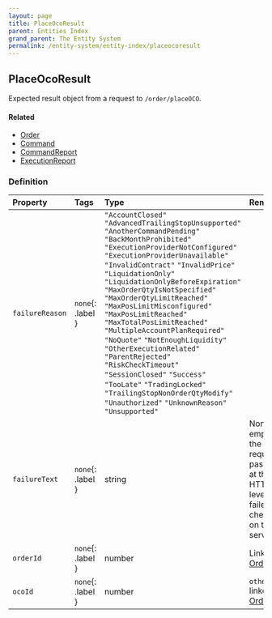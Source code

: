 ```yaml
---
layout: page
title: PlaceOcoResult
parent: Entities Index
grand_parent: The Entity System
permalink: /entity-system/entity-index/placeocoresult
---
```


## PlaceOcoResult
Expected result object from a request to `/order/placeOCO`.

#### Related
- [Order]({{site.baseurl}}/entity-system/entity-index/Order)
- [Command]({{site.baseurl}}/entity-system/entity-index/Command)
- [CommandReport]({{site.baseurl}}/entity-system/entity-index/CommandReport)
- [ExecutionReport]({{site.baseurl}}/entity-system/entity-index/ExecutionReport)

### Definition

| Property | Tags | Type | Remarks
|:---------|:-----|:-----|:-------
| `failureReason` | `none`{: .label } | `"AccountClosed"` `"AdvancedTrailingStopUnsupported"` `"AnotherCommandPending"` `"BackMonthProhibited"` `"ExecutionProviderNotConfigured"` `"ExecutionProviderUnavailable"` `"InvalidContract"` `"InvalidPrice"` `"LiquidationOnly"` `"LiquidationOnlyBeforeExpiration"` `"MaxOrderQtyIsNotSpecified"` `"MaxOrderQtyLimitReached"` `"MaxPosLimitMisconfigured"` `"MaxPosLimitReached"` `"MaxTotalPosLimitReached"` `"MultipleAccountPlanRequired"` `"NoQuote"` `"NotEnoughLiquidity"` `"OtherExecutionRelated"` `"ParentRejected"` `"RiskCheckTimeout"` `"SessionClosed"` `"Success"` `"TooLate"` `"TradingLocked"` `"TrailingStopNonOrderQtyModify"` `"Unauthorized"` `"UnknownReason"` `"Unsupported"` | 
| `failureText` | `none`{: .label } | string | Non-empty if the request passed at the HTTP level, but failed a check on the server.
| `orderId` | `none`{: .label } | number | Linked [Order]({{site.baseurl}}/entity-system/entity-index/Order).
| `ocoId` | `none`{: .label } | number | `other` linked [Order]({{site.baseurl}}/entity-system/entity-index/Order).